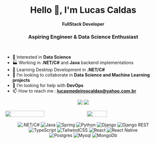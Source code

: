 <h1 align="center">Hello 👋, I'm Lucas Caldas</h1>
<h4 align="center">FullStack Developer</h3>
<h3 align="center">Aspiring Engineer & Data Science Enthusiast</h3>

<br>

- 👀 Interested in **Data Science**
- 🏭 Working in **.NET/C#** and **Java** backend implementations
- 📖 Learning Desktop Development in **.NET/C#**
- 💞️ I’m looking to collaborate in **Data Science and Machine Learning projects**
- 🤝 I’m looking for help with **DevOps** 
- 📫 How to reach me : **lucasmedeiroscaldas@yahoo.com.br**

<div align="center">
    <a href="mailto:lucastere10@gmail.com"><img src="https://img.shields.io/badge/-Gmail-D14836?style=for-the-badge&logo=gmail&logoColor=white" target="_blank"></a>
    <a href="https://www.linkedin.com/in/lucas-caldas50/" target="_blank"><img src="https://img.shields.io/badge/-LinkedIn-%230077B5?style=for-the-badge&logo=linkedin&logoColor=white" target="_blank"></a> 
</div>

<br>

<div style="display: flex; flex-direction: row;">
 <img class="img" style="height: auto; width: 50%;" src="https://streak-stats.demolab.com/?user=lucastere10&theme=noctis_minimus" />
 &nbsp;
 &nbsp;
 <img class="img" style="height: auto; width: 36%;" src="https://github-readme-stats.vercel.app/api/top-langs/?username=lucastere10&layout=compact&hide=jupyter%20notebook,html,portugol,css&theme=noctis_minimus" />
</div>

<br>

<div align="center">
    <img src="https://img.shields.io/badge/.NET-5C2D91?style=for-the-badge&logo=.net&logoColor=white" alt=".NET/C#"/>
    <img src="https://img.shields.io/badge/java-%23ED8B00.svg?style=for-the-badge&logo=openjdk&logoColor=white" alt="Java"/>
    <img src="https://img.shields.io/badge/spring-%236DB33F.svg?style=for-the-badge&logo=spring&logoColor=white" alt="Spring"/>
    <img src="https://img.shields.io/badge/python-3670A0?style=for-the-badge&logo=python&logoColor=ffdd54" alt="Python">
    <img src="https://img.shields.io/badge/django-%23092E20.svg?style=for-the-badge&logo=django&logoColor=white" alt="Django">
    <img src="https://img.shields.io/badge/DJANGO-REST-ff1709?style=for-the-badge&logo=django&logoColor=white&color=ff1709&labelColor=gray" alt="Django REST">
</div> 
<div align="center">
    <img src="https://img.shields.io/badge/typescript-%23007ACC.svg?style=for-the-badge&logo=typescript&logoColor=white" alt="TypeScript"/>
    <img src="https://img.shields.io/badge/tailwindcss-0F172A?style=for-the-badge&logo=tailwindcss&logoColor=white" alt="TailwindCSS">
    <img src="https://img.shields.io/badge/next.js-000000.svg?style=for-the-badge&logo=nextdotjs&logoColor=%2361DAFB" alt="React">
    <img src="https://img.shields.io/badge/React Native-%2320232a.svg?style=for-the-badge&logo=react&logoColor=%2361DAFB" alt="React Native">
</div> 
<div align="center">
    <img src="https://img.shields.io/badge/postgres-%23316192.svg?style=for-the-badge&logo=postgresql&logoColor=white" alt="Postgres"/>
    <img src="https://img.shields.io/badge/mysql-%23316192.svg?style=for-the-badge&logo=mysql&logoColor=white" alt="Mysql"/>
    <img src="https://img.shields.io/badge/redis-%23DD0031.svg?style=for-the-badge&logo=redis&logoColor=white" alt="MongoDb"/>
</div> 






